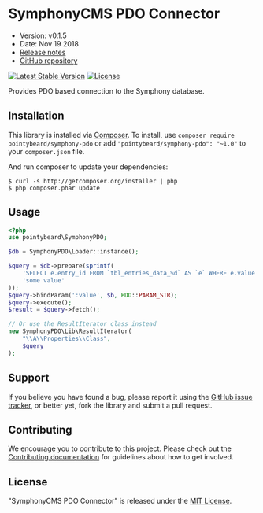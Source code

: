 # SymphonyCMS PDO Connector

- Version: v0.1.5
- Date: Nov 19 2018
- [Release notes](https://github.com/pointybeard/symphony-pdo/blob/master/CHANGELOG.md)
- [GitHub repository](https://github.com/pointybeard/symphony-pdo)

[![Latest Stable Version](https://poser.pugx.org/pointybeard/symphony-pdo/version)](https://packagist.org/packages/pointybeard/symphony-pdo) [![License](https://poser.pugx.org/pointybeard/symphony-pdo/license)](https://packagist.org/packages/pointybeard/symphony-pdo)

Provides PDO based connection to the Symphony database.

## Installation

This library is installed via [Composer](http://getcomposer.org/). To install, use `composer require pointybeard/symphony-pdo` or add `"pointybeard/symphony-pdo": "~1.0"` to your `composer.json` file.

And run composer to update your dependencies:

    $ curl -s http://getcomposer.org/installer | php
    $ php composer.phar update

## Usage

```php
<?php
use pointybeard\SymphonyPDO;

$db = SymphonyPDO\Loader::instance();

$query = $db->prepare(sprintf(
    'SELECT e.entry_id FROM `tbl_entries_data_%d` AS `e` WHERE e.value = :value LIMIT 1',
    'some value'
));
$query->bindParam(':value', $b, PDO::PARAM_STR);
$query->execute();
$result = $query->fetch();

// Or use the ResultIterator class instead
new SymphonyPDO\Lib\ResultIterator(
	"\\A\\Properties\\Class",
	$query
);

```

## Support

If you believe you have found a bug, please report it using the [GitHub issue tracker](https://github.com/pointybeard/symphony-pdo/issues),
or better yet, fork the library and submit a pull request.

## Contributing

We encourage you to contribute to this project. Please check out the [Contributing documentation](https://github.com/pointybeard/symphony-pdo/blob/master/CONTRIBUTING.md) for guidelines about how to get involved.

## License

"SymphonyCMS PDO Connector" is released under the [MIT License](http://www.opensource.org/licenses/MIT).
